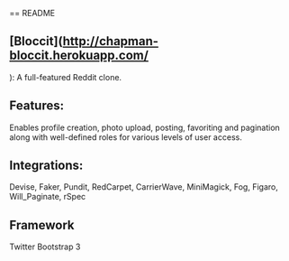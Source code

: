 == README

## [Bloccit](http://chapman-bloccit.herokuapp.com/
 ): A full-featured Reddit clone.

## Features:
Enables profile creation, photo upload, posting, favoriting and pagination along with well-defined roles for various levels of user access.

## Integrations:
Devise, Faker, Pundit, RedCarpet, CarrierWave, MiniMagick, Fog, Figaro, Will_Paginate, rSpec

## Framework
Twitter Bootstrap 3